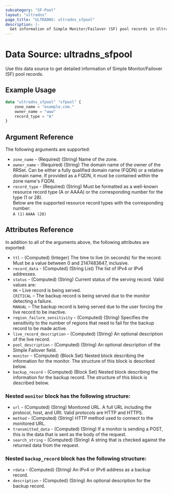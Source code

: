 ```yaml
---
subcategory: "SF-Pool"
layout: "ultradns"
page_title: "ULTRADNS: ultradns_sfpool"
description: |-
  Get information of Simple Monitor/Failover (SF) pool records in UltraDNS.
---
```


# Data Source: ultradns_sfpool

Use this data source to get detailed information of Simple Monitor/Failover (SF) pool records.

## Example Usage

```terraform
data "ultradns_sfpool" "sfpool" {
    zone_name = "example.com."
    owner_name = "www"
    record_type = "A"
}
```


## Argument Reference

The following arguments are supported:

* `zone_name` - (Required) (String) Name of the zone.
* `owner_name` - (Required) (String) The domain name of the owner of the RRSet. Can be either a fully qualified domain name (FQDN) or a relative domain name. If provided as a FQDN, it must be contained within the zone name's FQDN.
* `record_type` - (Required) (String) Must be formatted as a well-known resource record type (A or AAAA) or the corresponding number for the type (1 or 28).<br/>
Below are the supported resource record types with the corresponding number:<br/>
`A (1)`
`AAAA (28)`


## Attributes Reference

In addition to all of the arguments above, the following attributes are exported:

* `ttl` - (Computed) (Integer) The time to live (in seconds) for the record. Must be a value between 0 and 2147483647, inclusive.
* `record_data` - (Computed) (String List) The list of IPv4 or IPv6 addresses.
* `status` - (Computed) (String) Current status of the serving record. Valid values are:</br>
`OK` – Live record is being served.</br>
`CRITICAL` – The backup record is being served due to the monitor detecting a failure.</br>
`MANUAL` – The backup record is being served due to the user forcing the live record to be inactive.
* `region_failure_sensitivity` - (Computed) (String) Specifies the sensitivity to the number of regions that need to fail for the backup record to be made active.
* `live_record_description` - (Computed) (String) An optional description of the live record.
* `pool_description` - (Computed) (String) An optional description of the Simple Failover field.
* `monitor` - (Computed) (Block Set) Nested block describing the information for the monitor. The structure of this block is described below.
* `backup_record` - (Computed) (Block Set) Nested block describing the information for the backup record. The structure of this block is described below.

### Nested `monitor` block has the following structure:

* `url` - (Computed) (String) Monitored URL. A full URL including the protocol, host, and URI.
Valid protocols are HTTP and HTTPS.
* `method` - (Computed) (String) HTTP method used to connect to the monitored URL.
* `transmitted_data` - (Computed) (String) If a monitor is sending a POST, this is the data that is sent as the body of the request.
* `search_string` - (Computed) (String) A string that is checked against the returned data from the request. 

### Nested `backup_record` block has the following structure:

* `rdata` - (Computed) (String) An IPv4 or IPv6 address as a backup record.
* `description` - (Computed) (String) An optional description for the backup record.